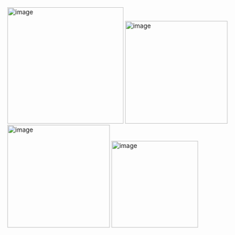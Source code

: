 <img width="263" alt="image" src="https://github.com/DevSlowz/Lab6-serving-web-content-10038413/assets/91501848/a0949c4c-cb50-4bdb-9b57-565cceeb33a8">
<img width="232" alt="image" src="https://github.com/DevSlowz/Lab6-serving-web-content-10038413/assets/91501848/357bfd72-9f54-43e3-a42e-0302a55e05bc">
<img width="232" alt="image" src="https://github.com/DevSlowz/Lab6-serving-web-content-10038413/assets/91501848/c32d5cb4-fcd8-4969-8571-2a0ddf044344">
<img width="196" alt="image" src="https://github.com/DevSlowz/Lab6-serving-web-content-10038413/assets/91501848/05837869-4103-474d-86b7-4e1b6f9d8f3d">




